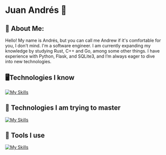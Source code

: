 # Juan Andrés 👋
## 💫 About Me:
Hello! My name is Andrés, but you can call me Andrew if it's comfortable for you, I don't mind. I'm a software engineer. I am currently expanding my knowledge by studying Rust, C++ and Go, among some other things. I have experience with Python, Flask, and SQLite3, and I’m always eager to dive into new technologies.

## 🖥Technologies I know
[![My Skills](https://skillicons.dev/icons?i=c,python,flask,go,sqlite,rust)](https://skillicons.dev)
## 🌱 Technologies I am trying to master
[![My Skills](https://skillicons.dev/icons?i=rust,cpp,go,rocket)](https://skillicons.dev)
## 🧰 Tools I use
[![My Skills](https://skillicons.dev/icons?i=arch,neovim,git,github,obsidian,emacs,bash,stackoverflow,discord)](https://skillicons.dev)

